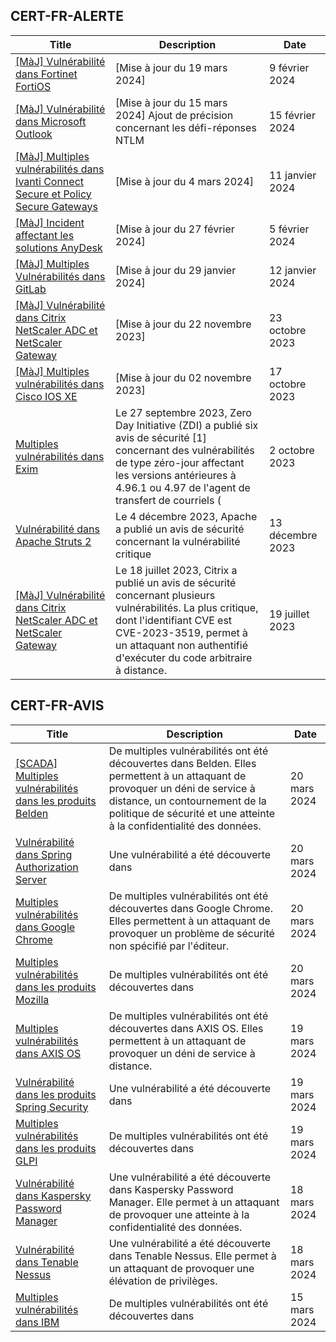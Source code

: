
## CERT-FR-ALERTE
|Title|Description|Date|
|---|---|---|
| [[MàJ] Vulnérabilité dans Fortinet FortiOS](https://www.cert.ssi.gouv.fr/alerte/CERTFR-2024-ALE-004/) | [Mise à jour du 19 mars 2024] | 9 février 2024 |
| [[MàJ] Vulnérabilité dans Microsoft Outlook](https://www.cert.ssi.gouv.fr/alerte/CERTFR-2024-ALE-005/) | [Mise à jour du 15 mars 2024] Ajout de précision concernant les défi-réponses NTLM | 15 février 2024 |
| [[MàJ] Multiples vulnérabilités dans Ivanti Connect Secure et Policy Secure Gateways](https://www.cert.ssi.gouv.fr/alerte/CERTFR-2024-ALE-001/) | [Mise à jour du 4 mars 2024] | 11 janvier 2024 |
| [[MàJ] Incident affectant les solutions AnyDesk](https://www.cert.ssi.gouv.fr/alerte/CERTFR-2024-ALE-003/) | [Mise à jour du 27 février 2024]  | 5 février 2024 |
| [[MàJ] Multiples Vulnérabilités dans GitLab](https://www.cert.ssi.gouv.fr/alerte/CERTFR-2024-ALE-002/) | [Mise à jour du 29 janvier 2024]  | 12 janvier 2024 |
| [[MàJ] Vulnérabilité dans Citrix NetScaler ADC et NetScaler Gateway](https://www.cert.ssi.gouv.fr/alerte/CERTFR-2023-ALE-012/) | [Mise à jour du 22 novembre 2023] | 23 octobre 2023 |
| [[MàJ] Multiples vulnérabilités dans Cisco IOS XE](https://www.cert.ssi.gouv.fr/alerte/CERTFR-2023-ALE-011/) | [Mise à jour du 02 novembre 2023] | 17 octobre 2023 |
| [Multiples vulnérabilités dans Exim](https://www.cert.ssi.gouv.fr/alerte/CERTFR-2023-ALE-010/) | Le 27 septembre 2023, Zero Day Initiative (ZDI) a publié six avis de sécurité [1] concernant des vulnérabilités de type zéro-jour affectant les versions antérieures à 4.96.1 ou 4.97 de l'agent de transfert de courriels ( | 2 octobre 2023 |
| [Vulnérabilité dans Apache Struts 2](https://www.cert.ssi.gouv.fr/alerte/CERTFR-2023-ALE-013/) | Le 4 décembre 2023, Apache a publié un avis de sécurité concernant la vulnérabilité critique  | 13 décembre 2023 |
| [[MàJ] Vulnérabilité dans Citrix NetScaler ADC et NetScaler Gateway](https://www.cert.ssi.gouv.fr/alerte/CERTFR-2023-ALE-008/) | Le 18 juillet 2023, Citrix a publié un avis de sécurité concernant plusieurs vulnérabilités. La plus critique, dont l'identifiant CVE est CVE-2023-3519, permet à un attaquant non authentifié d'exécuter du code arbitraire à distance. | 19 juillet 2023 |
## CERT-FR-AVIS
|Title|Description|Date|
|---|---|---|
| [[SCADA] Multiples vulnérabilités dans les produits Belden](https://www.cert.ssi.gouv.fr/avis/CERTFR-2024-AVI-0237/) | De multiples vulnérabilités ont été découvertes dans Belden. Elles permettent à un attaquant de provoquer un déni de service à distance, un contournement de la politique de sécurité et une atteinte à la confidentialité des données. | 20 mars 2024 |
| [Vulnérabilité dans Spring Authorization Server](https://www.cert.ssi.gouv.fr/avis/CERTFR-2024-AVI-0236/) | Une vulnérabilité a été découverte dans  | 20 mars 2024 |
| [Multiples vulnérabilités dans Google Chrome](https://www.cert.ssi.gouv.fr/avis/CERTFR-2024-AVI-0235/) | De multiples vulnérabilités ont été découvertes dans Google Chrome. Elles permettent à un attaquant de provoquer un problème de sécurité non spécifié par l'éditeur. | 20 mars 2024 |
| [Multiples vulnérabilités dans les produits Mozilla](https://www.cert.ssi.gouv.fr/avis/CERTFR-2024-AVI-0234/) | De multiples vulnérabilités ont été découvertes dans  | 20 mars 2024 |
| [Multiples vulnérabilités dans AXIS OS](https://www.cert.ssi.gouv.fr/avis/CERTFR-2024-AVI-0233/) | De multiples vulnérabilités ont été découvertes dans AXIS OS. Elles permettent à un attaquant de provoquer un déni de service à distance. | 19 mars 2024 |
| [Vulnérabilité dans les produits Spring Security](https://www.cert.ssi.gouv.fr/avis/CERTFR-2024-AVI-0232/) | Une vulnérabilité a été découverte dans  | 19 mars 2024 |
| [Multiples vulnérabilités dans les produits GLPI](https://www.cert.ssi.gouv.fr/avis/CERTFR-2024-AVI-0231/) | De multiples vulnérabilités ont été découvertes dans  | 19 mars 2024 |
| [Vulnérabilité dans Kaspersky Password Manager](https://www.cert.ssi.gouv.fr/avis/CERTFR-2024-AVI-0230/) | Une vulnérabilité a été découverte dans Kaspersky Password Manager. Elle permet à un attaquant de provoquer une atteinte à la confidentialité des données. | 18 mars 2024 |
| [Vulnérabilité dans Tenable Nessus](https://www.cert.ssi.gouv.fr/avis/CERTFR-2024-AVI-0229/) | Une vulnérabilité a été découverte dans Tenable Nessus. Elle permet à un attaquant de provoquer une élévation de privilèges. | 18 mars 2024 |
| [Multiples vulnérabilités dans IBM](https://www.cert.ssi.gouv.fr/avis/CERTFR-2024-AVI-0228/) | De multiples vulnérabilités ont été découvertes dans  | 15 mars 2024 |
